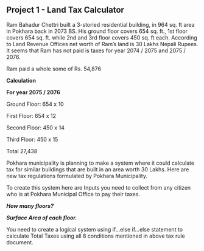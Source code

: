 ## Project 1 - Land Tax Calculator

Ram Bahadur Chettri built a 3-storied residential building, in 964 sq. ft area in Pokhara back in 2073 BS. His ground floor covers 654 sq. ft., 1st floor covers 654 sq. ft. while 2nd and 3rd floor covers 450 sq. ft each. According to Land Revenue Offices net worth of Ram’s land is 30 Lakhs Nepali Rupees. It seems that Ram has not paid is taxes for year 2074 / 2075 and 2075 / 2076.

Ram paid a whole some of Rs. 54,876

**Calculation**

**For year 2075 / 2076**

Ground Floor: 654 x 10

First Floor: 654 x 12

Second Floor: 450 x 14

Third Floor: 450 x 15

Total 27,438

Pokhara municipality is planning to make a system where it could calculate tax for similar buildings that are built in an area worth 30 Lakhs. Here are new tax regulations formulated by Pokhara Municipality.

To create this system here are Inputs you need to collect from any citizen who is at Pokhara Municipal Office to pay their taxes.

**_How many floors?_**

**_Surface Area of each floor._**

You need to create a logical system using if…else if…else statement to calculate Total Taxes using all 8 conditions mentioned in above tax rule document.
